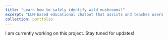 ```yaml
---
title: "Learn how to safely identify wild mushrooms!"
excerpt: "LLM-based educational chatbot that assists and teaches users how to safely identify mushroom species.<br/><br/><img src='/images/portfolio/shroom.jpg' width="300" height="300"><br/>"
collection: portfolio
---
```


I am currently working on this project. Stay tuned for updates!
